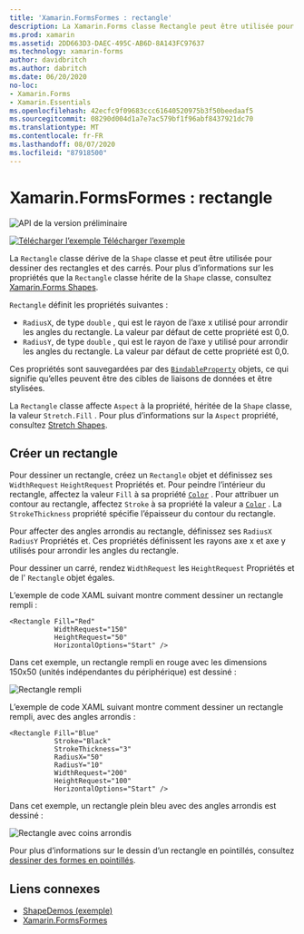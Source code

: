 ```yaml
---
title: 'Xamarin.FormsFormes : rectangle'
description: La Xamarin.Forms classe Rectangle peut être utilisée pour dessiner des rectangles.
ms.prod: xamarin
ms.assetid: 2DD663D3-DAEC-495C-AB6D-8A143FC97637
ms.technology: xamarin-forms
author: davidbritch
ms.author: dabritch
ms.date: 06/20/2020
no-loc:
- Xamarin.Forms
- Xamarin.Essentials
ms.openlocfilehash: 42ecfc9f09683ccc61640520975b3f50beedaaf5
ms.sourcegitcommit: 08290d004d1a7e7ac579bf1f96abf8437921dc70
ms.translationtype: MT
ms.contentlocale: fr-FR
ms.lasthandoff: 08/07/2020
ms.locfileid: "87918500"
---
```

# <a name="no-locxamarinforms-shapes-rectangle"></a>Xamarin.FormsFormes : rectangle

![API de la version préliminaire](~/media/shared/preview.png)

[![Télécharger l’exemple](~/media/shared/download.png) Télécharger l’exemple](https://docs.microsoft.com/samples/xamarin/xamarin-forms-samples/userinterface-shapesdemos/)

La `Rectangle` classe dérive de la `Shape` classe et peut être utilisée pour dessiner des rectangles et des carrés. Pour plus d’informations sur les propriétés que la `Rectangle` classe hérite de la `Shape` classe, consultez [ Xamarin.Forms Shapes](index.md).

`Rectangle` définit les propriétés suivantes :

- `RadiusX`, de type `double` , qui est le rayon de l’axe x utilisé pour arrondir les angles du rectangle. La valeur par défaut de cette propriété est 0,0.
- `RadiusY`, de type `double` , qui est le rayon de l’axe y utilisé pour arrondir les angles du rectangle. La valeur par défaut de cette propriété est 0,0.

Ces propriétés sont sauvegardées par des [`BindableProperty`](xref:Xamarin.Forms.BindableProperty) objets, ce qui signifie qu’elles peuvent être des cibles de liaisons de données et être stylisées.

La `Rectangle` classe affecte `Aspect` à la propriété, héritée de la `Shape` classe, la valeur `Stretch.Fill` . Pour plus d’informations sur la `Aspect` propriété, consultez [Stretch Shapes](index.md#stretch-shapes).

## <a name="create-a-rectangle"></a>Créer un rectangle

Pour dessiner un rectangle, créez un `Rectangle` objet et définissez ses `WidthRequest` `HeightRequest` Propriétés et. Pour peindre l’intérieur du rectangle, affectez la valeur `Fill` à sa propriété [`Color`](xref:Xamarin.Forms.Color) . Pour attribuer un contour au rectangle, affectez `Stroke` à sa propriété la valeur a [`Color`](xref:Xamarin.Forms.Color) . La `StrokeThickness` propriété spécifie l’épaisseur du contour du rectangle.

Pour affecter des angles arrondis au rectangle, définissez ses `RadiusX` `RadiusY` Propriétés et. Ces propriétés définissent les rayons axe x et axe y utilisés pour arrondir les angles du rectangle.

Pour dessiner un carré, rendez `WidthRequest` les `HeightRequest` Propriétés et de l' `Rectangle` objet égales.

L’exemple de code XAML suivant montre comment dessiner un rectangle rempli :

```xaml
<Rectangle Fill="Red"
           WidthRequest="150"
           HeightRequest="50"
           HorizontalOptions="Start" />
```

Dans cet exemple, un rectangle rempli en rouge avec les dimensions 150x50 (unités indépendantes du périphérique) est dessiné :

![Rectangle rempli](rectangle-images/filled.png "Rectangle rempli")

L’exemple de code XAML suivant montre comment dessiner un rectangle rempli, avec des angles arrondis :

```xaml
<Rectangle Fill="Blue"
           Stroke="Black"
           StrokeThickness="3"
           RadiusX="50"
           RadiusY="10"
           WidthRequest="200"
           HeightRequest="100"
           HorizontalOptions="Start" />
```

Dans cet exemple, un rectangle plein bleu avec des angles arrondis est dessiné :

![Rectangle avec coins arrondis](rectangle-images/rounded.png "Rectangle avec coins arrondis")

Pour plus d’informations sur le dessin d’un rectangle en pointillés, consultez [dessiner des formes en pointillés](index.md#draw-dashed-shapes).

## <a name="related-links"></a>Liens connexes

- [ShapeDemos (exemple)](https://docs.microsoft.com/samples/xamarin/xamarin-forms-samples/userinterface-shapesdemos/)
- [Xamarin.FormsFormes](index.md)
